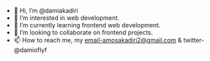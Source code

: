 - 👋 Hi, I’m @damiakadiri
- 👀 I’m interested in web development.
- 🌱 I’m currently learning frontend web development.
- 💞️ I’m looking to collaborate on frontend projects.
- 📫 How to reach me, my email-amosakadiri2@gmail.com & twitter-@damioflyf

<!---
damiakadiri/damiakadiri is a ✨ special ✨ repository because its `README.md` (this file) appears on your GitHub profile.
You can click the Preview link to take a look at your changes.
--->
